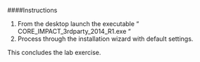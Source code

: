 ####Instructions

1. From the desktop launch the executable “ CORE_IMPACT_3rdparty_2014_R1.exe “
2. Process through the installation wizard with default settings. 

This concludes the lab exercise.
